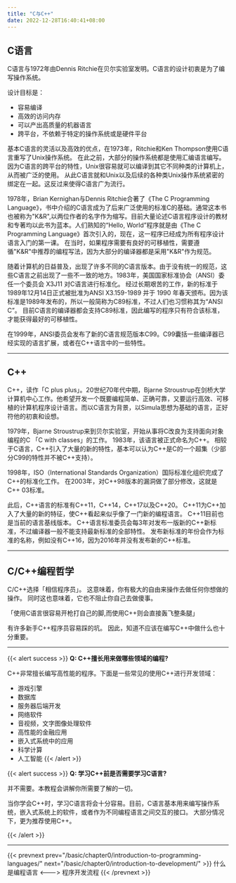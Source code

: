```yaml
---
title: "C与C++"
date: 2022-12-28T16:40:41+08:00
---
```


## C语言

C语言与1972年由Dennis Ritchie在贝尔实验室发明。C语言的设计初衷是为了编写操作系统。

设计目标是：
* 容易编译
* 高效的访问内存
* 可以产出高质量的机器语言
* 跨平台，不依赖于特定的操作系统或是硬件平台

基本C语言的灵活以及高效的优点，在1973年，Ritchie和Ken Thompson使用C语言重写了Unix操作系统。
在此之前，大部分的操作系统都是使用汇编语言编写。因为C语言的跨平台的特性，Unix很容易就可以编译到其它不同种类的计算机上，从而被广泛的使用。
从此C语言就和Unix以及后续的各种类Unix操作系统紧密的绑定在一起。这反过来使得C语言广为流行。

1978年，Brian Kernighan与Dennis Ritchie合著了《The C Programming Language》，书中介绍的C语言成为了后来广泛使用的标准C的基础。通常这本书也被称为"K&R",以两位作者的名字作为缩写。目前大量论述C语言程序设计的教材和专著均以此书为蓝本。人们熟知的“Hello, World”程序就是由《The C Programming Language》首次引入的，现在，这一程序已经成为所有程序设计语言入门的第一课。
在当时，如果程序需要有良好的可移植性，需要遵循"K&R"中推荐的编程写法，因为大部分的编译器都是采用"K&R"作为规范。

随着计算机的日益普及，出现了许多不同的C语言版本。由于没有统一的规范，这些C语言之前出现了一些不一致的地方。1983年，美国国家标准协会（ANSI）委任一个委员会 X3J11 对C语言进行标准化。 经过长期艰苦的工作，新的标准于1989年12月14日正式被批准为ANSI X3.159-1989 并于 1990 年春天颁布。因为该标准是1989年发布的，所以一般简称为C89标准，不过人们也习惯称其为“ANSI C”。
目前C语言的编译器都会支持C89标准，因此编写的程序只有符合该标准，才能获得最好的可移植性。

在1999年，ANSI委员会发布了新的C语言规范版本C99。C99囊括一些编译器已经实现的语言扩展，或者在C++语言中的一些特性。

***

## C++

C++，读作「C plus plus」。20世纪70年代中期，Bjarne Stroustrup在剑桥大学计算机中心工作。他希望开发一个既要编程简单、正确可靠，又要运行高效、可移植的计算机程序设计语言。而以C语言为背景，以Simula思想为基础的语言，正好符他的初衷和设想。

1979年，Bjarne Stroustrup来到贝尔实验室，开始从事将C改良为支持面向对象编程的C 「C with classes」的工作。
1983年，该语言被正式命名为C++。
相较于C语言，C++引入了大量的新的特性，基本可以认为C++是C的一个超集（少部分C99的特性并不被C++支持）。

1998年，ISO（International Standards Organization）国际标准化组织完成了C++的标准化工作。
在2003年，对C++98版本的漏洞做了部分修改，这就是C++ 03标准。

此后，C++语言的标准有C++11，C++14，C++17以及C++20。
C++11为C++加入了大量的新的特征，使C++看起来似乎像了一门新的编程语言。
C++11目前也是当前的语言基线版本。
C++语言标准委员会每3年对发布一版新的C++新标准，不过编译器一般不能支持最新标准的全部特性。
发布新标准的年份会作为标准的名称，例如没有C++16，因为2016年并没有发布新的C++标准。

***

## C/C++编程哲学

C/C++选择「相信程序员」。
这意味着，你有极大的自由来操作去做任何你想做的操作。
同时这也意味着，它也不阻止你自己去做傻事。

「使用C语言很容易开枪打自己的脚,而使用C++则会直接轰飞整条腿」

有许多新手C++程序员容易踩的坑。
因此，知道不应该在编写C++中做什么也十分重要。

***

{{< alert success >}}
**Q: C++擅长用来做哪些领域的编程?**

C++非常擅长编写高性能的程序。下面是一些常见的使用C++进行开发领域：
* 游戏引擎
* 数据库
* 服务器后端开发
* 网络软件
* 音视频，文字图像处理软件
* 高性能的金融应用
* 嵌入式系统中的应用
* 科学计算
* 人工智能
{{< /alert >}}

{{< alert success >}}
**Q: 学习C++前是否需要学习C语言?**

并不需要。本教程会讲解你所需要了解的一切。

当你学会C++时，学习C语言将会十分容易。目前，C语言基本用来编写操作系统，嵌入式系统上的软件，或者作为不同编程语言之间交互的接口。
大部分情况下，更为推荐使用C++。

{{< /alert >}}

***

{{< prevnext prev="/basic/chapter0/introduction-to-programming-languages/" next="/basic/chapter0/introduction-to-development/" >}}
什么是编程语言
<--->
程序开发流程
{{< /prevnext >}}